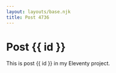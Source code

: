 ```yaml
---
layout: layouts/base.njk
title: Post 4736
---
```


# Post {{ id }}

This is post {{ id }} in my Eleventy project.
